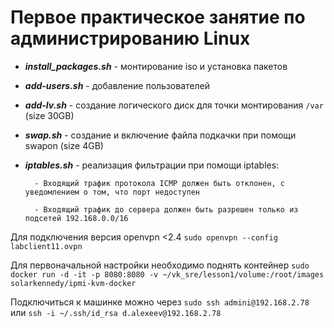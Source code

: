 # Первое практическое занятие по администрированию Linux

- ***install_packages.sh*** - монтирование iso и установка пакетов
- ***add-users.sh*** - добавление пользователей
- ***add-lv.sh*** - создание логического диск для точки монтирования `/var` (size 30GB)
- ***swap.sh*** - создание и включение файла подкачки при помощи swapon (size 4GB)
- ***iptables.sh*** - реализация фильтрации при помощи iptables: 
        
        - Входящий трафик протокола ICMP должен быть отклонен, с уведомлением о том, что порт недоступен

        - Входящий трафик до сервера должен быть разрешен только из подсетей 192.168.0.0/16

Для подключения версия openvpn <2.4 `sudo openvpn --config labclient11.ovpn` 

Для первоначальной настройки необходимо поднять контейнер `sudo docker run -d -it -p 8080:8080 -v ~/vk_sre/lesson1/volume:/root/images solarkennedy/ipmi-kvm-docker`

Подключиться к машинке можно через `sudo ssh admini@192.168.2.78` или `ssh -i ~/.ssh/id_rsa d.alexeev@192.168.2.78`
